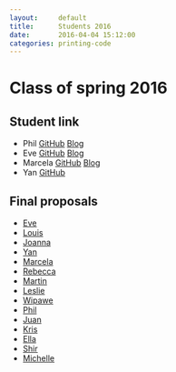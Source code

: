 ```yaml
---
layout:     default
title:      Students 2016
date:       2016-04-04 15:12:00
categories: printing-code
---
```


Class of spring 2016
====================

Student link
------------------------

* Phil [GitHub](https://github.com/philcn/AlgorithmicDesign) [Blog](http://philguo.com/blog/2016/programming-design-systems/)
* Eve [GitHub](https://github.com/evejweinberg/programming-design-systems-projects) [Blog](http://itpblog.evejweinberg.com/)
* Marcela [GitHub](https://github.com/marrific/printing-code) [Blog](http://itp.marcelanowak.com/category/programming-design-systems/)
* Yan [GitHub](https://github.com/YanZhaoDesign/programming-design-systems-projects)


Final proposals
---------------------

* [Eve](http://assets.runemadsen.com/eve_finalproposal.pdf)
* [Louis](http://assets.runemadsen.com/louis_finalproposal.pdf)
* [Joanna](http://assets.runemadsen.com/joanna_finalproposal.pdf)
* [Yan](http://assets.runemadsen.com/yan_finalproposal.pdf)
* [Marcela](http://assets.runemadsen.com/marcela_finalproposal.pdf)
* [Rebecca](http://assets.runemadsen.com/rebecca_finalproposal.pdf)
* [Martin](http://assets.runemadsen.com/martin_finalproposal.pdf)
* [Leslie](http://assets.runemadsen.com/leslie_finalproposal.pdf)
* [Wipawe](http://assets.runemadsen.com/wipawe_finalproposal.pdf)
* [Phil](http://assets.runemadsen.com/phil_finalproposal.pdf)
* [Juan](http://assets.runemadsen.com/juan_finalproposal.pdf)
* [Kris](http://assets.runemadsen.com/kris_finalproposal.pdf)
* [Ella](http://assets.runemadsen.com/ella_finalproposal.pdf)
* [Shir](http://assets.runemadsen.com/shir_finalproposal.pdf)
* [Michelle](http://assets.runemadsen.com/michelle_finalproposal.pdf)
